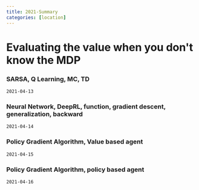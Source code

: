 ```yaml
---
title: 2021-Summary
categories: [location]
---
```


# Evaluating the value when you don't know the MDP
### SARSA, Q Learning, MC, TD
```
2021-04-13
```

### Neural Network, DeepRL, function, gradient descent, generalization, backward
```
2021-04-14
```

### Policy Gradient Algorithm, Value based agent
```
2021-04-15
```

### Policy Gradient Algorithm, policy based agent
```
2021-04-16
```